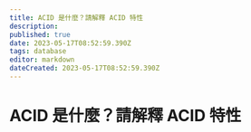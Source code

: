```yaml
---
title: ACID 是什麼？請解釋 ACID 特性
description: 
published: true
date: 2023-05-17T08:52:59.390Z
tags: database
editor: markdown
dateCreated: 2023-05-17T08:52:59.390Z
---
```


# ACID 是什麼？請解釋 ACID 特性